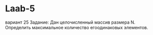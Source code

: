 # Laab-5
вариант 25
Задание: Дан целочисленный массив размера N. Определить максимальное количество егоодинаковых элементов.
